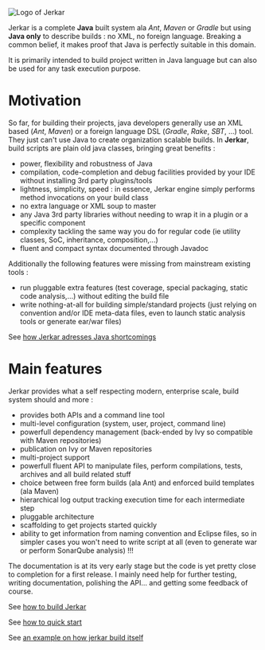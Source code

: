 ![Logo of Jerkar](https://github.com/jerkar/jerkar/blob/master/doc/jerkar.png)

Jerkar is a complete **Java** built system ala _Ant_, _Maven_ or _Gradle_ but using **Java only** to describe builds : no XML, no foreign language.
Breaking a common belief, it makes proof that Java is perfectly suitable in this domain.

It is primarily intended to build project written in Java language but can also be used for any task execution purpose.

# Motivation
So far, for building their projects, java developers generally use an XML based (_Ant_, _Maven_) or a foreign language DSL (_Gradle_, _Rake_, _SBT_, ...) tool.
They just can't use Java to create organization scalable builds. In **Jerkar**, build scripts are plain old java classes, bringing great benefits :

* power, flexibility and robustness of Java
* compilation, code-completion and debug facilities provided by your IDE without installing 3rd party plugins/tools
* lightness, simplicity, speed : in essence, Jerkar engine simply performs method invocations on your build class
* no extra language or XML soup to master
* any Java 3rd party libraries without needing to wrap it in a plugin or a specific component
* complexity tackling the same way you do for regular code (ie utility classes, SoC, inheritance, composition,...) 
* fluent and compact syntax documented through Javadoc

Additionally the following features were missing from mainstream existing tools :
* run pluggable extra features (test coverage, special packaging, static code analysis,...) without editing the build file
* write nothing-at-all for building simple/standard projects (just relying on convention and/or IDE meta-data files, even to launch static analysis tools or generate ear/war files)

See [how Jerkar adresses Java shortcomings](doc/readme-parts/java-adress-shortcomings.md) 

# Main features
Jerkar provides what a self respecting modern, enterprise scale, build system should and more :
* provides both APIs and a command line tool
* multi-level configuration (system, user, project, command line)
* powerfull dependency management (back-ended by Ivy so compatible with Maven repositories)
* publication on Ivy or Maven repositories
* multi-project support
* powerfull fluent API to manipulate files, perform  compilations, tests, archives and all build related stuff
* choice between free form builds (ala Ant) and enforced build templates (ala Maven)
* hierarchical log output tracking execution time for each intermediate step
* pluggable architecture
* scaffolding to get projects started quickly
* ability to get information from naming convention and Eclipse files, so in simpler cases you won't need to write script at all (even to generate war or perform SonarQube analysis) !!!

The documentation is at its very early stage but the code is yet pretty close to completion for a first release. 
I mainly need help for further testing, writing documentation, polishing the API... and getting some feedback of course.

See [how to build Jerkar](doc/readme-parts/build-jerkar.md)

See [how to quick start](doc/readme-parts/quick-start.md)

See [an example on how jerkar build itself](doc/readme-parts/example-jerkar-core.md)
    
        